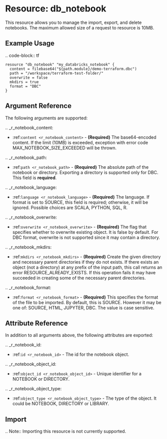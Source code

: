 # Resource: db_notebook

This resource allows you to manage the import, export, and delete notebooks. The maximum allowed size of a 
request to resource is 10MB. 


## Example Usage

.. code-block:: tf

    resource "db_notebook" "my_databricks_notebook" {
      content = filebase64("${path.module}/demo-terraform.dbc")
      path = "/workspace/terraform-test-folder/"
      overwrite = false
      mkdirs = true
      format = "DBC"
    }
    
## Argument Reference

The following arguments are supported:

.. _r_notebook_content:
* :ref:`content <r_notebook_content>` - **(Required)** The base64-encoded content. If the limit (10MB) is exceeded, 
exception with error code MAX_NOTEBOOK_SIZE_EXCEEDED will be thrown.

.. _r_notebook_path:
* :ref:`path <r_notebook_path>` - **(Required)** 	The absolute path of the notebook or directory. 
Exporting a directory is supported only for DBC. This field is **required**.

.. _r_notebook_language:
* :ref:`language <r_notebook_language>` - **(Required)** The language. If format is set to SOURCE, 
this field is required; otherwise, it will be ignored. Possible choices are SCALA, PYTHON, SQL, R.

.. _r_notebook_overwrite:
* :ref:`overwrite <r_notebook_overwrite>` - **(Required)** The flag that specifies whether to overwrite existing object. 
It is false by default. For DBC format, overwrite is not supported since it may contain a directory.

.. _r_notebook_mkdirs:
* :ref:`mkdirs <r_notebook_mkdirs>` - **(Required)** Create the given directory and necessary parent directories 
if they do not exists. If there exists an object (not a directory) at any prefix of the input path, this call 
returns an error RESOURCE_ALREADY_EXISTS. If this operation fails it may have succeeded in creating some of the necessary parent directories.

.. _r_notebook_format:
* :ref:`format <r_notebook_format>` - **(Required)** This specifies the format of the file to be imported. 
By default, this is SOURCE. However it may be one of: SOURCE, HTML, JUPYTER, DBC. The value is case sensitive.

## Attribute Reference

In addition to all arguments above, the following attributes are exported:

.. _r_notebook_id:
* :ref:`id <r_notebook_id>` - The id for the notebook object.

.. _r_notebook_object_id:
* :ref:`object_id <r_notebook_object_id>` - Unique identifier for a NOTEBOOK or DIRECTORY.

.. _r_notebook_object_type:
* :ref:`object_type <r_notebook_object_type>` - 	The type of the object. It could be NOTEBOOK, DIRECTORY or LIBRARY.

## Import

.. Note:: Importing this resource is not currently supported.